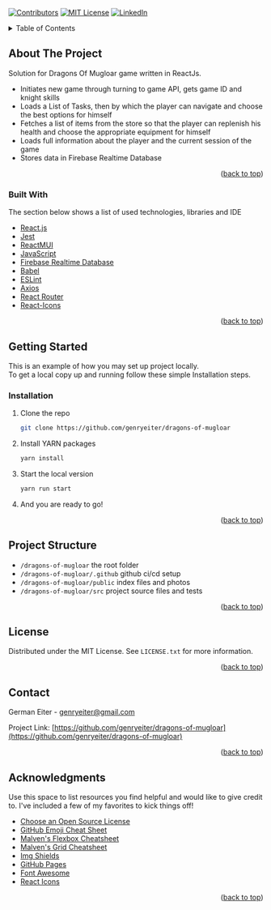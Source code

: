 <div id="top"></div>

[![Contributors][contributors-shield]][contributors-url]
[![MIT License][license-shield]][license-url]
[![LinkedIn][linkedin-shield]][linkedin-url]


<details>
  <summary>Table of Contents</summary>
  <ol>
    <li>
      <a href="#about-the-project">About The Project</a>
      <ul>
        <li><a href="#built-with">Built With</a></li>
      </ul>
    </li>
    <li>
      <a href="#getting-started">Getting Started</a>
      <ul>
        <li><a href="#prerequisites">Prerequisites</a></li>
        <li><a href="#installation">Installation</a></li>
      </ul>
    </li>
    <li><a href="#usage">Usage</a></li>
    <li><a href="#roadmap">Roadmap</a></li>
    <li><a href="#contributing">Contributing</a></li>
    <li><a href="#license">License</a></li>
    <li><a href="#contact">Contact</a></li>
    <li><a href="#acknowledgments">Acknowledgments</a></li>
  </ol>
</details>



## About The Project

Solution for Dragons Of Mugloar game written in ReactJs.

- Initiates new game through turning to game API, gets game ID and knight skills
- Loads a List of Tasks, then by which the player can navigate and choose the best options for himself
- Fetches a list of items from the store so that the player can replenish his health and choose the appropriate equipment for himself
- Loads full information about the player and the current session of the game
- Stores data in Firebase Realtime Database

<p align="right">(<a href="#top">back to top</a>)</p>



### Built With

The section below shows a list of used technologies, libraries and IDE


* [React.js](https://reactjs.org/)
* [Jest](https://jestjs.io/ru/)
* [ReactMUI](https://mui.com/)
* [JavaScript](https://www.javascript.com/)
* [Firebase Realtime Database](https://firebase.google.com/docs/database)
* [Babel](https://babeljs.io/)
* [ESLint](https://eslint.org/)
* [Axios](https://axios-http.com/docs/intro)
* [React Router](https://reactrouter.com/)
* [React-Icons](https://react-icons.github.io/react-icons/)


<p align="right">(<a href="#top">back to top</a>)</p>



<!-- GETTING STARTED -->
## Getting Started

This is an example of how you may set up project locally. <br>
To get a local copy up and running follow these simple Installation steps.

### Installation

1. Clone the repo
   ```sh
   git clone https://github.com/genryeiter/dragons-of-mugloar
   ```
2. Install YARN packages
   ```sh
   yarn install
   ```
3. Start the local version
   ```js
   yarn run start
   ```
4. And you are ready to go!

   
<p align="right">(<a href="#top">back to top</a>)</p>



## Project Structure

- `/dragons-of-mugloar` the root folder
- `/dragons-of-mugloar/.github` github ci/cd setup 
- `/dragons-of-mugloar/public` index files and photos
- `/dragons-of-mugloar/src` project source files and tests

<p align="right">(<a href="#top">back to top</a>)</p>



## License

Distributed under the MIT License. See `LICENSE.txt` for more information.

<p align="right">(<a href="#top">back to top</a>)</p>



<!-- CONTACT -->
## Contact

German Eiter - genryeiter@gmail.com

Project Link: [https://github.com/genryeiter/dragons-of-mugloar](https://github.com/genryeiter/dragons-of-mugloar)

<p align="right">(<a href="#top">back to top</a>)</p>



<!-- ACKNOWLEDGMENTS -->
## Acknowledgments

Use this space to list resources you find helpful and would like to give credit to. I've included a few of my favorites to kick things off!

* [Choose an Open Source License](https://choosealicense.com)
* [GitHub Emoji Cheat Sheet](https://www.webpagefx.com/tools/emoji-cheat-sheet)
* [Malven's Flexbox Cheatsheet](https://flexbox.malven.co/)
* [Malven's Grid Cheatsheet](https://grid.malven.co/)
* [Img Shields](https://shields.io)
* [GitHub Pages](https://pages.github.com)
* [Font Awesome](https://fontawesome.com)
* [React Icons](https://react-icons.github.io/react-icons/search)

<p align="right">(<a href="#top">back to top</a>)</p>



<!-- MARKDOWN LINKS & IMAGES -->
<!-- https://www.markdownguide.org/basic-syntax/#reference-style-links -->
[contributors-shield]: https://img.shields.io/github/contributors/othneildrew/Best-README-Template.svg?style=for-the-badge
[contributors-url]: https://github.com/genryeiter/dragons-of-mugloar/graphs/contributors
[license-shield]: https://img.shields.io/github/license/othneildrew/Best-README-Template.svg?style=for-the-badge
[license-url]: https://github.com/genryeiter/dragons-of-mugloar/blob/master/LICENSE.txt
[linkedin-shield]: https://img.shields.io/badge/-LinkedIn-black.svg?style=for-the-badge&logo=linkedin&colorB=555
[linkedin-url]: https://www.linkedin.com/in/german-eiter/
